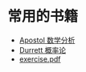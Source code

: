 # 常用的书籍

- [Apostol 数学分析](/Book/数学分析（美）Apostol.pdf)
- [Durrett 概率论](/Book/PTE5_011119.pdf)
- [exercise.pdf](/Book/exercises.pdf)
